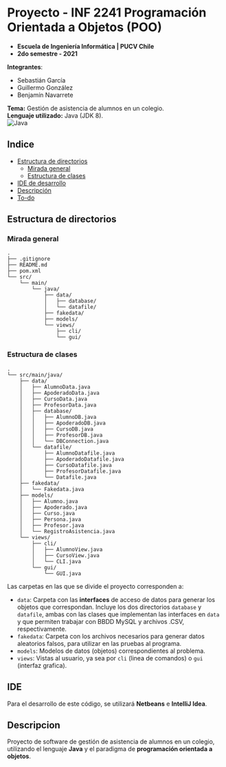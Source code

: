 # Proyecto - INF 2241 Programación Orientada a Objetos (POO)

- **Escuela de Ingeniería Informática | PUCV Chile**
- **2do semestre - 2021**

**Integrantes**:

- Sebastián García
- Guillermo González
- Benjamín Navarrete

**Tema:** Gestión de asistencia de alumnos en un colegio. <br />
**Lenguaje utilizado:** Java (JDK 8).<br />
![Java][java-badge]

## Indice

- [Estructura de directorios](#estructura-de-directorios)
  - [Mirada general](#mirada-general)
  - [Estructura de clases](#estructura-de-clases)
- [IDE de desarrollo](#ide)
- [Descripción](#descripcion)
- [To-do](markdown/todo.md)

## Estructura de directorios

### Mirada general
```
.
├── .gitignore
├── README.md
├── pom.xml
└── src/
    └── main/
        └── java/
            ├── data/
            │   ├── database/
            │   └── datafile/
            ├── fakedata/
            ├── models/
            └── views/
                ├── cli/
                └── gui/
```

### Estructura de clases
```
.
└── src/main/java/
    ├── data/
    │   ├── AlumnoData.java
    │   ├── ApoderadoData.java
    │   ├── CursoData.java
    │   ├── ProfesorData.java
    │   ├── database/
    │   │   ├── AlumnoDB.java
    │   │   ├── ApoderadoDB.java
    │   │   ├── CursoDB.java
    │   │   ├── ProfesorDB.java
    │   │   └── DBConnection.java
    │   └── datafile/
    │       ├── AlumnoDatafile.java
    │       ├── ApoderadoDatafile.java
    │       ├── CursoDatafile.java
    │       ├── ProfesorDatafile.java
    │       └── Datafile.java
    ├── fakedata/
    │   └── Fakedata.java
    ├── models/
    │   ├── Alumno.java
    │   ├── Apoderado.java
    │   ├── Curso.java
    │   ├── Persona.java
    │   ├── Profesor.java
    │   └── RegistroAsistencia.java
    └── views/
        ├── cli/
        │   ├── AlumnoView.java
        │   ├── CursoView.java
        │   └── CLI.java
        └── gui/
            └── GUI.java
```

Las carpetas en las que se divide el proyecto corresponden a:
* `data`: Carpeta con las **interfaces** de acceso de datos para generar los objetos que correspondan. Incluye los dos directorios `database` y `datafile`, ambas con las clases que implementan las interfaces en `data` y que permiten trabajar con BBDD MySQL y archivos .CSV, respectivamente.
* `fakedata`: Carpeta con los archivos necesarios para generar datos aleatorios falsos, para utilizar en las pruebas al programa.
* `models`: Modelos de datos (objetos) correspondientes al problema.
* `views`: Vistas al usuario, ya sea por `cli` (linea de comandos) o `gui` (interfaz grafica).

## IDE

Para el desarrollo de este código, se utilizará **Netbeans** e **IntelliJ Idea**.

## Descripcion

Proyecto de software de gestión de asistencia de alumnos en un colegio, utilizando el lenguaje **Java** y el paradigma de **programación orientada a objetos**.

[java-badge]: https://camo.githubusercontent.com/f6c777e8c5c9ae4a6331664dab0a10c4cc3a1895ac3ababcc39b53058ba145d2/68747470733a2f2f696d672e736869656c64732e696f2f7374617469632f76313f7374796c653d666f722d7468652d6261646765266d6573736167653d4a61766126636f6c6f723d303037333936266c6f676f3d4a617661266c6f676f436f6c6f723d464646464646266c6162656c3d